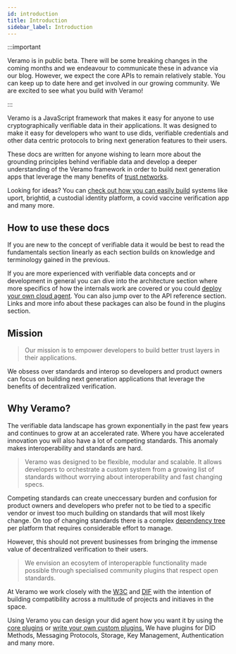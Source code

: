 ```yaml
---
id: introduction
title: Introduction
sidebar_label: Introduction
---
```


:::important

Veramo is in public beta. There will be some breaking changes in the coming months and we endeavour to communicate these in advance via our blog. However, we expect the core APIs to remain relatively stable. You can keep up to date here and get involved in our growing community. We are excited to see what you build with Veramo!

:::

Veramo is a JavaScript framework that makes it easy for anyone to use cryptographically verifiable data in their applications. It was designed to make it easy for developers who want to use dids, verifiable credentials and other data centric protocols to bring next generation features to their users.

These docs are written for anyone wishing to learn more about the grounding principles behind verifiable data and develop a deeper understanding of the Veramo framework in order to build next generation apps that leverage the many benefits of [trust networks](/docs/).

Looking for ideas? You can [check out how you can easily build](/docs/) systems like uport, brightid, a custodial identity platform, a covid vaccine verification app and many more.

## How to use these docs

If you are new to the concept of verifiable data it would be best to read the fundamentals section linearly as each section builds on knowledge and terminology gained in the previous.

If you are more experienced with verifiable data concepts and or development in general you can dive into the architecture section where more specifics of how the internals work are covered or you could [deploy your own cloud agent](/docs/guides/cloud_agent). You can also jump over to the API reference section. Links and more info about these packages can also be found in the plugins section.

## Mission

> Our mission is to empower developers to build better trust layers in their applications.

We obsess over standards and interop so developers and product owners can focus on building next generation applications that leverage the benefits of decentralized verification.

## Why Veramo?

The verifiable data landscape has grown exponentially in the past few years and continues to grow at an accelerated rate. Where you have accelerated innovation you will also have a lot of competing standards. This anomaly makes interoperability and standards are hard.

> Veramo was designed to be flexible, modular and scalable. It allows developers to orchestrate a custom system from a growing list of standards without worrying about interoperability and fast changing specs.

Competing standards can create uneccessary burden and confusion for product owners and developers who prefer not to be tied to a specific vendor or invest too much building on standards that will most likely change. On top of changing standards there is a complex [dependency tree](/docs/advanced/data_flow) per platform that requires considerable effort to manage.

However, this should not prevent businesses from bringing the immense value of decentralized verification to their users.

> We envision an ecosytem of interoperapble functionality made possible through specialised community plugins that respect open standards.

At Veramo we work closely with the [W3C](https://www.w3.org/) and [DIF](https://identity.foundation/) with the intention of building compatibility across a multitude of projects and initiaves in the space.

Using Veramo you can design your did agent how you want it by using the [core plugins](/docs/agent/plugins) or [write your own custom plugins.](/docs/guides/create_plugin) We have plugins for DID Methods, Messaging Protocols, Storage, Key Management, Authentication and many more.
